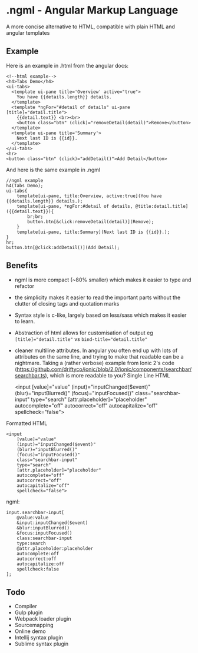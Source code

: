 # .ngml - Angular Markup Language

A more concise alternative to HTML, compatible with plain HTML and angular templates

## Example
Here is an example in .html from the angular docs:

    <!--html example-->
    <h4>Tabs Demo</h4>
    <ui-tabs>
      <template ui-pane title='Overview' active="true">
        You have {{details.length}} details.
      </template>
      <template *ngFor="#detail of details" ui-pane [title]="detail.title">
        {{detail.text}} <br><br>
        <button class="btn" (click)="removeDetail(detail)">Remove</button>
      </template>
      <template ui-pane title='Summary'>
        Next last ID is {{id}}.
      </template>
    </ui-tabs>
    <hr>
    <button class="btn" (click)="addDetail()">Add Detail</button>

And here is the same example in .ngml

    //ngml example
    h4(Tabs Demo);
    ui-tabs{
        template[ui-pane, title:Overview, active:true](You have {{details.length}} details.);
        template[ui-pane, *ngFor:#detail of details, @title:detail.title]({{detail.text}}){
            br;br;
            button.btn[&click:removeDetail(detail)](Remove);
        }
        template[ui-pane, title:Summary](Next last ID is {{id}}.);
    }
    hr;
    button.btn[@click:addDetail()](Add Detail);
    
## Benefits
* ngml is more compact (~80% smaller) which makes it easier to type and refactor
* the simplicity makes it easier to read the important parts without the clutter of
 closing tags and quotation marks
* Syntax style is c-like, largely based on less/sass which makes it easier to learn.
* Abstraction of html allows for customisation of output eg `[title]="detail.title"` vs `bind-title="detail.title"`
* cleaner multiline attributes. In angular you often end up with lots of attributes on the same line, and trying to make
 that readable can be a nightmare. 
Taking a (rather verbose) example from Ionic 2's code (https://github.com/driftyco/ionic/blob/2.0/ionic/components/searchbar/searchbar.ts), which is more readable to you?
Single Line HTML


    <input [value]="value" (input)="inputChanged($event)" (blur)="inputBlurred()" (focus)="inputFocused()" class="searchbar-input" type="search" [attr.placeholder]="placeholder" autocomplete="off" autocorrect="off" autocapitalize="off" spellcheck="false">


Formatted HTML


    <input 
        [value]="value" 
        (input)="inputChanged($event)" 
        (blur)="inputBlurred()" 
        (focus)="inputFocused()" 
        class="searchbar-input" 
        type="search" 
        [attr.placeholder]="placeholder" 
        autocomplete="off" 
        autocorrect="off" 
        autocapitalize="off" 
        spellcheck="false">


ngml:


    input.searchbar-input[
        @value:value 
        &input:inputChanged($event) 
        &blur:inputBlurred() 
        &focus:inputFocused() 
        class:searchbar-input 
        type:search 
        @attr.placeholder:placeholder 
        autocomplete:off 
        autocorrect:off 
        autocapitalize:off 
        spellcheck:false
    ];



## Todo
* Compiler
* Gulp plugin
* Webpack loader plugin
* Sourcemapping
* Online demo
* Intellij syntax plugin
* Sublime syntax plugin